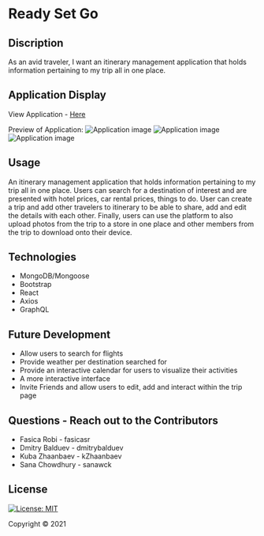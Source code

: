 # Ready Set Go 

## Discription 

As an avid traveler, I want an itinerary management application that holds information pertaining to my trip all in one place.

## Application Display  

View Application - [Here](https://trip-ready.herokuapp.com/)

Preview of Application:
![Application image]()
![Application image]()
![Application image]()

## Usage

An itinerary management application that holds information pertaining to my trip all in one place. Users can search for a destination of interest and are presented with hotel prices, car rental prices, things to do. User can create a trip and add other travelers to itinerary to be able to share, add and edit the details with each other. Finally, users can use the platform to also upload photos from the trip to a store in one place and other members from the trip to download onto their device.


## Technologies 

* MongoDB/Mongoose 
* Bootstrap
* React
* Axios
* GraphQL 

## Future Development

* Allow users to search for flights
* Provide weather per destination searched for 
* Provide an interactive calendar for users to visualize their activities 
* A more interactive interface 
* Invite Friends and allow users to edit, add and interact within the trip page



## Questions - Reach out to the Contributors  

* Fasica Robi - fasicasr
* Dmitry Balduev - dmitrybalduev
* Kuba Zhaanbaev - kZhaanbaev
* Sana Chowdhury - sanawck


## License

[![License: MIT](https://img.shields.io/badge/License-MIT-yellow.svg)](https://opensource.org/licenses/MIT)

Copyright © 2021 
